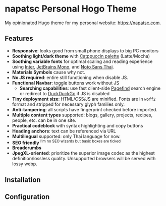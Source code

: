 # napatsc Personal Hogo Theme

My opinionated Hugo theme for my personal website: <https://napatsc.com>.

## Features

- **Responsive**: looks good from small phone displays to big PC monitors
- **Soothing light/dark theme** with [Catppuccin
palette](https://catppuccin.com/) (Latte/Mocha)
- **Soothing variable fonts** for optimal scaling and reading experience using
[Inter](https://rsms.me/inter/), [JetBrains
Mono](https://www.jetbrains.com/lp/mono/), and [Noto Sans
Thai](https://fonts.google.com/noto/specimen/Noto+Sans+Thai).
- **Materials Symbols** cause why not.
- **No JS required**: entire still functioning when disable JS.
- **Functional Navbar**: toggle buttons work without JS
    - **Searching capabilities**: use fast client-side
    [Pagefind](https://pagefind.app/) search engine or redirect to
    [DuckDuckGo](https://duckduckgo.com/) if JS is disabled
- **Tiny deployment size**: HTML/CSS/JS are minified. Fonts are in `woff2`
format and stripped for necessary glyph families only.
- **Anti-tampering**: all scripts have fingerprint checked before imported.
- **Multiple content types** supported: blogs, gallery, projects, recipes,
people, etc. can be in one site.
- **Practical codeblock** with syntax highlighting and copy buttons
- **Heading anchors**: text can be referenced via URL
- **Multilingual** supported: only Thai language for now.
- **SEO friendly** <sup>I'm no SEO wizards but basic boxes are ticked</sup>
- **Breadcrumbs**
- **JpegXL-oriented**: prioritize the superior image codec as the highest
definition/lossless quality. Unsupported browsers will be served with lossy
webp.

## Installation

## Configuration
